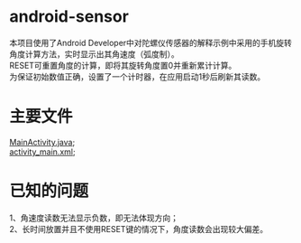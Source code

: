 # android-sensor

  本项目使用了Android Developer中对陀螺仪传感器的解释示例中采用的手机旋转角度计算方法，实时显示出其角速度（弧度制）。  
  RESET可重置角度的计算，即将其旋转角度置0并重新累计计算。  
  为保证初始数值正确，设置了一个计时器，在应用启动1秒后刷新其读数。
  
# 主要文件
  [MainActivity.java](android-sensor/app/src/main/java/com/example/android_sensor/MainActivity.java);  
  [activity_main.xml](android-sensor/app/src/main/res/layout/activity_main.xml);
  
# 已知的问题
  1、角速度读数无法显示负数，即无法体现方向；  
  2、长时间放置并且不使用RESET键的情况下，角度读数会出现较大偏差。
